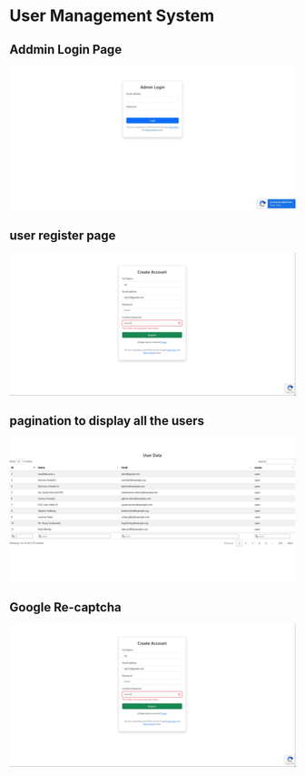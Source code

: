 # User Management System

## Addmin Login Page
![Addmin Login Page](readMe_images/admin-login.jpeg)

## user register page
![Alt text for image 2](readMe_images/register_page_with_error.PNG)

## pagination to display all the users 
![pagination](readMe_images/all_users_with_pagination.jpeg)

## Google Re-captcha
![Alt text for image 4](readMe_images/register_page_with_error.PNG)
